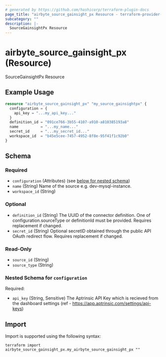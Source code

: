```yaml
---
# generated by https://github.com/hashicorp/terraform-plugin-docs
page_title: "airbyte_source_gainsight_px Resource - terraform-provider-airbyte"
subcategory: ""
description: |-
  SourceGainsightPx Resource
---
```


# airbyte_source_gainsight_px (Resource)

SourceGainsightPx Resource

## Example Usage

```terraform
resource "airbyte_source_gainsight_px" "my_source_gainsightpx" {
  configuration = {
    api_key = "...my_api_key..."
  }
  definition_id = "091ce766-3b55-4107-a910-a810385193a8"
  name          = "...my_name..."
  secret_id     = "...my_secret_id..."
  workspace_id  = "b45e5cee-7457-4952-8f8e-95f41f1c92b0"
}
```

<!-- schema generated by tfplugindocs -->
## Schema

### Required

- `configuration` (Attributes) (see [below for nested schema](#nestedatt--configuration))
- `name` (String) Name of the source e.g. dev-mysql-instance.
- `workspace_id` (String)

### Optional

- `definition_id` (String) The UUID of the connector definition. One of configuration.sourceType or definitionId must be provided. Requires replacement if changed.
- `secret_id` (String) Optional secretID obtained through the public API OAuth redirect flow. Requires replacement if changed.

### Read-Only

- `source_id` (String)
- `source_type` (String)

<a id="nestedatt--configuration"></a>
### Nested Schema for `configuration`

Required:

- `api_key` (String, Sensitive) The Aptrinsic API Key which is recieved from the dashboard settings (ref - https://app.aptrinsic.com/settings/api-keys)

## Import

Import is supported using the following syntax:

```shell
terraform import airbyte_source_gainsight_px.my_airbyte_source_gainsight_px ""
```
